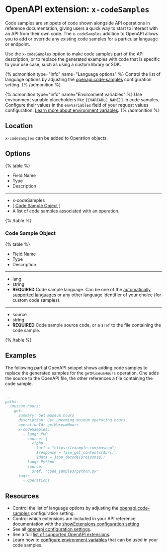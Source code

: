 # OpenAPI extension: `x-codeSamples`


Code samples are snippets of code shown alongside API operations in reference documentation, giving users a quick way to start to interact with an API from their own code.
The `x-codeSamples` addition to OpenAPI allows you to add or override any existing code samples for a particular language or endpoint.

Use the `x-codeSamples` option to make code samples part of the API description, or to replace the generated examples with code that is specific to your use case, such as using a custom library or SDK.

{% admonition type="info" name="Language options" %}
Control the list of language options by adjusting the [openapi.code-samples](../../../config/openapi/code-samples.md) configuration setting.
{% /admonition %}

{% admonition type="info" name="Environment variables" %}
Use environment variable placeholders like `{{VARIABLE_NAME}}` in code samples. Configure their values in the `envVariables` field of your request values configuration. [Learn more about environment variables](../../../customization/configure-request-values.md#configure-environment-variables-for-code-samples).
{% /admonition %}

## Location

`x-codeSamples` can be added to Operation objects.

## Options

{% table %}

* Field Name
* Type
* Description

---

* x-codeSamples
* [ [Code Sample Object](#code-sample-object) ]
* A list of code samples associated with an operation.

{% /table %}


### Code Sample Object

{% table %}

* Field Name
* Type
* Description

---

* lang
* string
* **REQUIRED** Code sample language. Can be one of the [automatically supported languages](../../../config/openapi/code-samples.md#language-object) or any other language identifier of your choice (for custom code samples).

---

* source
* string
* **REQUIRED** Code sample source code, or a `$ref` to the file containing the code sample.

{% /table %}

## Examples

The following partial OpenAPI snippet shows adding code samples to replace the generated samples for the `getMuseumHours` operation.
One adds the source to the OpenAPI file, the other references a file containing the code sample.

```yaml

...
paths:
  /museum-hours:
    get:
      summary: Get museum hours
      description: Get upcoming museum operating hours.
      operationId: getMuseumHours
      x-codeSamples:
        - lang: PHP
          source: |
            <?php
              $url = "https://example.com/museum";
              $response = file_get_contents($url);
              $data = json_decode($response);
        - lang: Python
          source:
            $ref: "code_samples/python.py"
      tags:
        - Operations
```

## Resources

- Control the list of language options by adjusting the [openapi.code-samples](../../../config/openapi/code-samples.md) configuration setting.
- Control which extensions are included in your API reference documentation with the [showExtensions configuration setting](../../../config/openapi/show-extensions.md).
- See all [openapi configuration settings](../../../config/openapi/index.md).
- See a full [list of supported OpenAPI extensions](./index.md).
- Learn how to [configure environment variables](../../../customization/configure-request-values.md) that can be used in your code samples.
